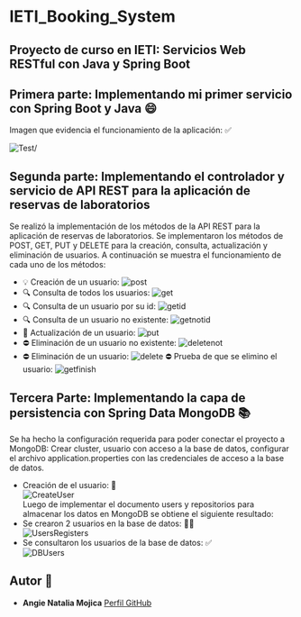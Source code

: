 # IETI_Booking_System
## Proyecto de curso en IETI: Servicios Web RESTful con Java y Spring Boot

## Primera parte: Implementando mi primer servicio con Spring Boot y Java :smile:

Imagen que evidencia el funcionamiento de la aplicación: ✅

![Test](./img/image.png)/

## Segunda parte: Implementando el controlador y servicio de API REST para la aplicación de reservas de laboratorios

Se realizó la implementación de los métodos de la API REST para la aplicación de reservas de laboratorios. Se implementaron los métodos de POST, GET, PUT y DELETE para la creación, consulta, actualización y eliminación de usuarios. A continuación se muestra el funcionamiento de cada uno de los métodos:

* 💡 Creación de un usuario:
![post](./img/image-1.png)
* 🔍 Consulta de todos los usuarios:
![get](./img/image-2.png)
* 🔍 Consulta de un usuario por su id:
![getid](./img/image-4.png)
* 🔍 Consulta de un usuario no existente:
![getnotid](./img/image-3.png)
* 🔄 Actualización de un usuario: 
![put](./img/image-5.png)
* ⛔ Eliminación de un usuario no existente:
![deletenot](./img/image-6.png)
* ⛔ Eliminación de un usuario:
![delete](./img/image-7.png)
⛔ Prueba de que se elimino el usuario:
![getfinish](./img/image-8.png)

## Tercera Parte: Implementando la capa de persistencia con Spring Data MongoDB 📚

Se ha hecho la configuración requerida para poder conectar el proyecto a MongoDB: Crear cluster, usuario con acceso a la base de datos, configurar el archivo application.properties con las credenciales de acceso a la base de datos.
* Creación de el usuario: 👤\
![CreateUser](/img/image-9.png)\
Luego de implementar el documento users y repositorios para almacenar los datos en MongoDB se obtiene el siguiente resultado:
* Se crearon 2 usuarios en la base de datos: 👥✅\
![UsersRegisters](./img/image-10.png)
* Se consultaron los usuarios de la base de datos: ✅\
![DBUsers](./img/image11.png)

## Autor 🔆

* **Angie Natalia Mojica** [Perfil GitHub](https://www.linkedin.com/in/angienataliamojica/)